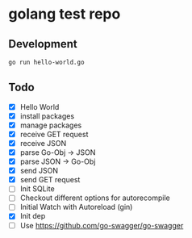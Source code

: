 # golang test repo

## Development

```bash
go run hello-world.go
```

## Todo
- [x] Hello World
- [x] install packages
- [x] manage packages
- [x] receive GET request
- [x] receive JSON
- [x] parse Go-Obj -> JSON
- [x] parse JSON -> Go-Obj
- [x] send JSON
- [x] send GET request
- [ ] Init SQLite
- [ ] Checkout different options for autorecompile
- [ ] Initial Watch with Autoreload (gin)
- [x] Init dep
- [ ] Use https://github.com/go-swagger/go-swagger